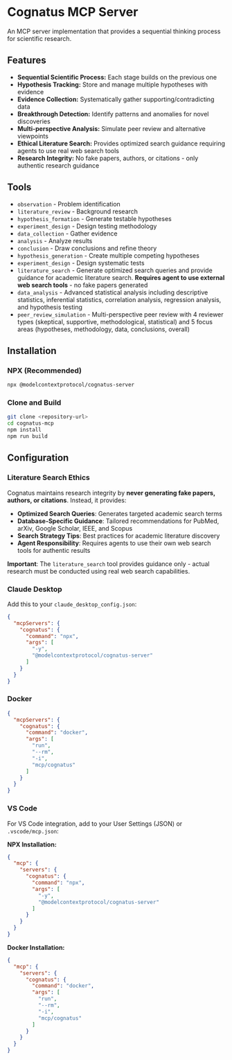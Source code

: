 # Cognatus MCP Server

An MCP server implementation that provides a sequential thinking process for scientific research.

## Features

- **Sequential Scientific Process:** Each stage builds on the previous one
- **Hypothesis Tracking:** Store and manage multiple hypotheses with evidence
- **Evidence Collection:** Systematically gather supporting/contradicting data
- **Breakthrough Detection:** Identify patterns and anomalies for novel discoveries
- **Multi-perspective Analysis:** Simulate peer review and alternative viewpoints
- **Ethical Literature Search:** Provides optimized search guidance requiring agents to use real web search tools
- **Research Integrity:** No fake papers, authors, or citations - only authentic research guidance

## Tools

- `observation` - Problem identification
- `literature_review` - Background research  
- `hypothesis_formation` - Generate testable hypotheses
- `experiment_design` - Design testing methodology
- `data_collection` - Gather evidence
- `analysis` - Analyze results
- `conclusion` - Draw conclusions and refine theory
- `hypothesis_generation` - Create multiple competing hypotheses
- `experiment_design` - Design systematic tests
- `literature_search` - Generate optimized search queries and provide guidance for academic literature search. **Requires agent to use external web search tools** - no fake papers generated
- `data_analysis` - Advanced statistical analysis including descriptive statistics, inferential statistics, correlation analysis, regression analysis, and hypothesis testing
- `peer_review_simulation` - Multi-perspective peer review with 4 reviewer types (skeptical, supportive, methodological, statistical) and 5 focus areas (hypotheses, methodology, data, conclusions, overall)

## Installation

### NPX (Recommended)

```bash
npx @modelcontextprotocol/cognatus-server
```

### Clone and Build

```bash
git clone <repository-url>
cd cognatus-mcp
npm install
npm run build
```

## Configuration

### Literature Search Ethics

Cognatus maintains research integrity by **never generating fake papers, authors, or citations**. Instead, it provides:

- **Optimized Search Queries**: Generates targeted academic search terms
- **Database-Specific Guidance**: Tailored recommendations for PubMed, arXiv, Google Scholar, IEEE, and Scopus
- **Search Strategy Tips**: Best practices for academic literature discovery
- **Agent Responsibility**: Requires agents to use their own web search tools for authentic results

**Important**: The `literature_search` tool provides guidance only - actual research must be conducted using real web search capabilities.

### Claude Desktop

Add this to your `claude_desktop_config.json`:

```json
{
  "mcpServers": {
    "cognatus": {
      "command": "npx",
      "args": [
        "-y",
        "@modelcontextprotocol/cognatus-server"
      ]
    }
  }
}
```

### Docker

```json
{
  "mcpServers": {
    "cognatus": {
      "command": "docker",
      "args": [
        "run",
        "--rm",
        "-i",
        "mcp/cognatus"
      ]
    }
  }
}
```

### VS Code

For VS Code integration, add to your User Settings (JSON) or `.vscode/mcp.json`:

**NPX Installation:**
```json
{
  "mcp": {
    "servers": {
      "cognatus": {
        "command": "npx",
        "args": [
          "-y",
          "@modelcontextprotocol/cognatus-server"
        ]
      }
    }
  }
}
```

**Docker Installation:**
```json
{
  "mcp": {
    "servers": {
      "cognatus": {
        "command": "docker",
        "args": [
          "run",
          "--rm",
          "-i",
          "mcp/cognatus"
        ]
      }
    }
  }
}
```
